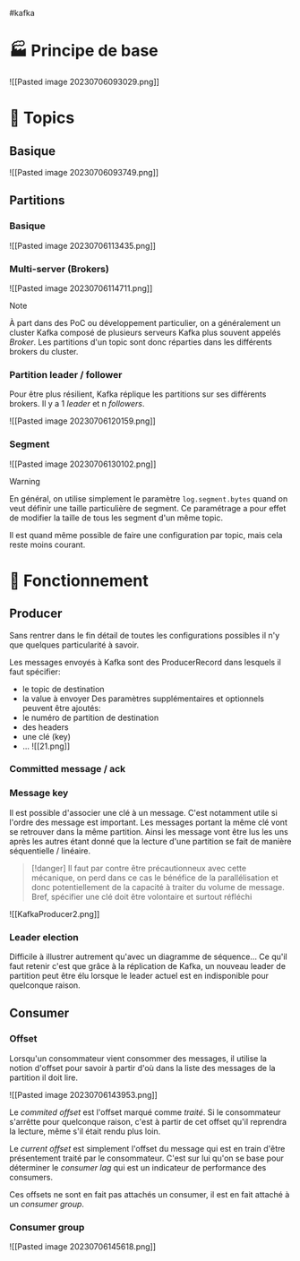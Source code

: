 #kafka 

# 🏭 Principe de base

![[Pasted image 20230706093029.png]]

# 📨 Topics

## Basique
![[Pasted image 20230706093749.png]]


## Partitions
### Basique
![[Pasted image 20230706113435.png]]

### Multi-server (Brokers)

![[Pasted image 20230706114711.png]]


> [!note]
> À part dans des PoC ou développement particulier, on a généralement un cluster Kafka composé de plusieurs serveurs Kafka plus souvent appelés *Broker*. Les partitions d'un topic sont donc réparties dans les différents brokers du cluster.

### Partition leader / follower
Pour être plus résilient, Kafka réplique les partitions sur ses différents brokers. Il y a 1 *leader* et n *followers*.

![[Pasted image 20230706120159.png]]


### Segment

![[Pasted image 20230706130102.png]]


> [!warning]
> En général, on utilise simplement le paramètre `log.segment.bytes` quand on veut définir une taille particulière de segment. Ce paramétrage a pour effet de modifier la taille de tous les segment d'un même topic.
> 
> Il est quand même possible de faire une configuration par topic, mais cela reste moins courant.


# 🧬 Fonctionnement
## Producer
Sans rentrer dans le fin détail de toutes les configurations possibles il n'y que quelques particularité à savoir.

Les messages envoyés à Kafka sont des ProducerRecord dans lesquels il faut spécifier:
- le topic de destination
- la value à envoyer
Des paramètres supplémentaires et optionnels peuvent être ajoutés:
- le numéro de partition de destination
- des headers
- une clé (key)
- ...
![[21.png]]


### Committed message / ack


### Message key
Il est possible d'associer une clé à un message. C'est notamment utile si l'ordre des message est important.
Les messages portant la même clé vont se retrouver dans la même partition. Ainsi les message vont être lus les uns après les autres étant donné que la lecture d'une partition se fait de manière séquentielle / linéaire.

> [!danger]
> Il faut par contre être précautionneux avec cette mécanique, on perd dans ce cas le bénéfice de la parallélisation et donc potentiellement de la capacité à traiter du volume de message.
> Bref, spécifier une clé doit être volontaire et surtout réfléchi

![[KafkaProducer2.png]]



### Leader election
Difficile à illustrer autrement qu'avec un diagramme de séquence...
Ce qu'il faut retenir c'est que grâce à la réplication de Kafka, un nouveau leader de partition peut être élu lorsque le leader actuel est en indisponible pour quelconque raison.


## Consumer
### Offset
Lorsqu'un consommateur vient consommer des messages, il utilise la notion d'offset pour savoir à partir d'où dans la liste des messages de la partition il doit lire.

![[Pasted image 20230706143953.png]]

Le *commited offset* est l'offset marqué comme *traité*. Si le consommateur s'arrêtte pour quelconque raison, c'est à partir de cet offset qu'il reprendra la lecture, même s'il était rendu plus loin.

Le *current offset* est simplement l'offset du message qui est en train d'être présentement traité par le consommateur. C'est sur lui qu'on se base pour déterminer le *consumer lag* qui est un indicateur de performance des consumers.

Ces offsets ne sont en fait pas attachés un consumer, il est en fait attaché à un *consumer group*.

### Consumer group

![[Pasted image 20230706145618.png]]
